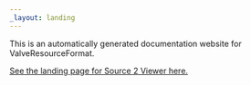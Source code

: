 ```yaml
---
_layout: landing
---
```


This is an automatically generated documentation website for ValveResourceFormat.

[See the landing page for Source 2 Viewer here.](https://s2v.app/)
